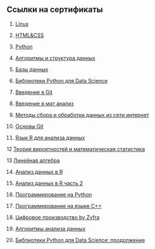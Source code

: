 ## Ссылки на сертификаты

1. [Linux](https://geekbrains.ru/certificates/724094)

2. [HTML&CSS](https://geekbrains.ru/certificates/721790)

3. [Python](https://geekbrains.ru/certificates/721741)

4. [Алгоритмы и структура данных](https://geekbrains.ru/certificates/768743)

5. [Базы данных](https://geekbrains.ru/certificates/751818)

6. [Библиотеки Python для Data Science](https://geekbrains.ru/certificates/850320)

7. [Введение в Git](https://geekbrains.ru/certificates/702905)

8. [Введение в мат анализ](https://geekbrains.ru/certificates/932104)

9. [Методы сбора и обработки данных из сети интернет](https://geekbrains.ru/certificates/894589)

10. [Основы Git](https://stepik.org/cert/685892)

11. [Язык R для анализа данных](https://geekbrains.ru/certificates/900360)

12  [Теория вероятностей и математическая статистика](https://geekbrains.ru/certificates/973843)

13  [Линейная алгебра](https://geekbrains.ru/certificates/990400)

14. [Анализ данных в R](https://stepik.org/cert/132337)

15. [Анализ данных в R часть 2](https://stepik.org/cert/136209)

16. [Программирование на Python](https://stepik.org/cert/61736)

17. [Программирование на языке C++](https://stepik.org/cert/63056)

18. [Цифровое производство by Zyfra](https://ru.zyfra.com/certificate/02073.pdf)

19. [Алгоритмы анализа данных](https://geekbrains.ru/certificates/1074104)

20. [Библиотеки Python для Data Science: продолжение](https://geekbrains.ru/certificates/1074106)